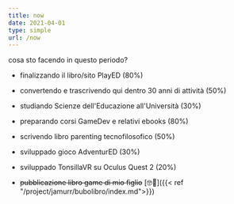 ```yaml
---
title: now
date: 2021-04-01
type: simple
url: /now
---
```

cosa sto facendo in questo periodo?

- finalizzando il libro/sito PlayED (80%)
- convertendo e trascrivendo qui dentro 30 anni di attività (50%)
- studiando Scienze dell'Educazione all'Università (30%)
- preparando corsi GameDev e relativi ebooks (80%)
- scrivendo libro parenting tecnofilosofico (50%)
- sviluppado gioco AdventurED (30%)
- sviluppado TonsillaVR su Oculus Quest 2 (20%)

- ~~pubblicazione libro game di mio figlio~~ [🤓🔗]({{< ref "/project/jamurr/bubolibro/index.md">}})
